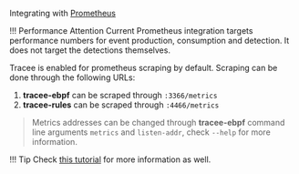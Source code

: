 Integrating with [Prometheus](https://prometheus.io)

!!! Performance Attention
    Current Prometheus integration targets performance numbers for event
    production, consumption and detection. It does not target the detections
    themselves.

Tracee is enabled for prometheus scraping by default. Scraping can be done
through the following URLs:

1. **tracee-ebpf** can be scraped through `:3366/metrics`
2. **tracee-rules** can be scraped through `:4466/metrics`

> Metrics addresses can be changed through **tracee-ebpf** command line
> arguments `metrics` and `listen-addr`, check `--help` for more information.

!!! Tip
    Check [this tutorial] for more information as well.

[this tutorial]: ../tutorials/deploy-grafana-dashboard.md
